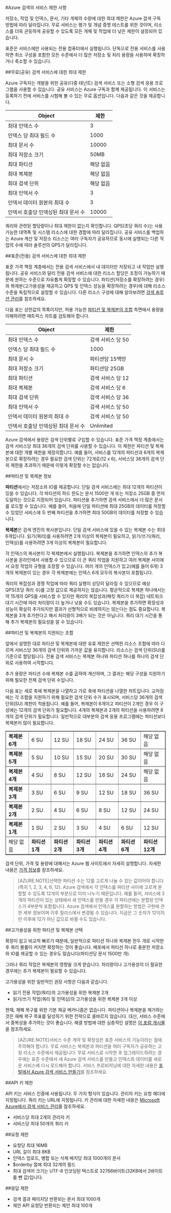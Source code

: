 <properties
	pageTitle="Azure 검색의 서비스 제한 사항"
	description="용량 계획에 사용되는 Azure 검색 제한 및 요청 및 응답 최대 제한입니다."
	services="search"
	documentationCenter=""
	authors="HeidiSteen"
	manager="mblythe"
	editor=""
    tags="azure-portal"/>

<tags
	ms.service="search"
	ms.devlang="NA"
	ms.workload="search"
	ms.topic="article" 
	ms.tgt_pltfrm="na"
	ms.date="08/18/2015"
	ms.author="heidist"/>

#Azure 검색의 서비스 제한 사항

저장소, 작업 및 인덱스, 문서, 기타 개체의 수량에 대한 최대 제한은 Azure 검색 구독 방법에 따라 달라집니다. 무료 서비스는 평가 및 개념 증명 테스트를 위한 것이며, 리소스를 더욱 균등하게 공유할 수 있도록 모든 개체 및 작업에 더 낮은 제한이 설정되어 있습니다.

표준은 서비스에만 사용되는 전용 컴퓨터에서 실행됩니다. 단독으로 전용 서비스를 사용하면 최소 구성을 포함한 모든 수준에서 더 많은 저장소 및 처리 용량을 사용하며 확장하거나 축소할 수 있습니다.

##무료(공유) 검색 서비스에 대한 최대 제한

Azure 구독자는 개발을 위한 공유(다중 테넌트) 검색 서비스 또는 소형 검색 응용 프로그램을 사용할 수 있습니다. 공유 서비스는 Azure 구독과 함께 제공됩니다. 이 서비스는 등록하기 전에 서비스를 시험해 볼 수 있는 무료 옵션입니다. 다음과 같은 것을 제공합니다.

Object|제한
------|-----
최대 인덱스 수|3
인덱스 당 최대 필드 수|1000
최대 문서 수|10000
최대 저장소 크기|50MB
최대 파티션|해당 없음
최대 복제본|해당 없음
최대 검색 단위|해당 없음
최대 인덱서 수|3
인덱서 데이터 원본의 최대 수|3
인덱서 호출당 인덱싱된 최대 문서 수|10000

쿼리와 관련된 할당량이나 최대 제한이 없는지 확인합니다. QPS(초당 쿼리 수)는 사용 가능한 대역폭 및 시스템 리소스에 대한 경합에 따라 달라집니다. 공유 서비스를 백업하는 Azure 계산 및 저장소 리소스는 여러 구독자가 공유하므로 동시에 실행되는 다른 작업의 수에 따라 솔루션의 QPS가 달라집니다.

##표준(전용) 검색 서비스에 대한 최대 제한

표준 가격 책정 계층에서는 전용 검색 서비스에서 내 데이터만 저장되고 내 작업만 실행됩니다. 공유 서비스와 달리 전용 검색 서비스에 대한 리소스 할당은 조정이 가능하기 때문에 원하는 수준으로 자유롭게 확장할 수 있습니다. 파티션(저장소를 확장하려는 경우)와 복제본(고가용성을 제공하고 QPS 및 인덱스 성능을 확장하려는 경우)에 대해 리소스 수준을 독립적으로 설정할 수 있습니다. 다른 리소스 구성에 대해 알아보려면 [검색 솔루션 관리](search-manage.md)를 참조하세요.

다음 표는 상한값의 목록이지만, 허용 가능한 [파티션 및 복제본의 조합](#chart) 측면에서 용량을 이해하려면 매트릭스 차트를 검토해야 합니다.

Object|제한
------|----
최대 인덱스 수|검색 서비스 당 50
인덱스 당 최대 필드 수|1000
최대 문서 수|파티션당 15백만
최대 저장소 크기|파티션당 25GB
최대 파티션|검색 서비스 당 12
최대 복제본|검색 서비스 당 6
최대 검색 단위|검색 서비스 당 36
최대 인덱서 수|검색 서비스 당 50
인덱서 데이터 원본의 최대 수|검색 서비스 당 50
인덱서 호출당 인덱싱된 최대 문서 수|Unlimited

Azure 검색에서 용량은 검색 단위별로 구입할 수 있습니다. 표준 가격 책정 계층에서는 검색 서비스당 최대 36개의 검색 단위를 사용할 수 있습니다. 이 제한은 파티션 및 복제본에 대한 개별 제한을 재정의합니다. 예를 들어, 서비스를 12개의 파티션과 6개의 복제본으로 확장하려는 경우 필요한 검색 단위는 72개로(12 x 6), 서비스당 36개의 검색 단위 제한을 초과하기 때문에 이렇게 확장할 수는 없습니다.

##파티션 및 복제본 정보

**파티션**에서는 저장소와 IO를 제공합니다. 단일 검색 서비스에는 최대 12개의 파티션이 있을 수 있습니다. 각 파티션의 하드 한도는 문서 1500만 개 또는 저장소 25GB 중 먼저 도달하는 것으로 지정되어 있습니다. 파티션을 추가하면 검색 서비스에서 더 많은 문서를 로드할 수 있습니다. 예를 들어, 처음에 단일 파티션에 최대 25GB의 데이터를 저장할 수 있었던 서비스에 두 번째 파티션을 추가하면 최대 50GB의 데이터를 저장할 수 있습니다.

**복제본**은 검색 엔진의 복사본입니다. 단일 검색 서비스에 있을 수 있는 복제본 수는 최대 6개입니다. 읽기(쿼리)를 사용하려면 2개 이상의 복제본이 필요하고, 읽기/쓰기(쿼리, 인덱싱)를 사용하려면 3개 이상의 복제본이 필요합니다.

각 인덱스의 복사본이 각 복제본에서 실행됩니다. 복제본을 추가하면 인덱스의 추가 복사본을 온라인에서 사용할 수 있으므로 더 큰 쿼리 작업을 지원하고 여러 복제본 사이에서 요청 작업의 규형을 조정할 수 있습니다. 여러 개의 인덱스가 있고(예를 들어 6개) 3개의 복제본이 있는 경우 각 복제본에는 인덱스 6개 모두의 복사본이 포함됩니다.

쿼리의 복잡성과 경쟁 작업에 따라 쿼리 실행이 상당히 달라질 수 있으므로 예상 QPS(초당 쿼리 수)를 고정 값으로 제공하지는 않습니다. 평균적으로 복제본 하나에서는 약 15개의 QPS를 서비스할 수 있지만 쿼리의 복잡성과(패킷 쿼리가 더 복잡) 네트워크 대기 시간에 따라 처리량이 더 높거나 낮을 수도 있습니다. 복제본을 추가하면 확장성과 성능이 확실히 추가되지만 결과가 선형적으로 비례하지는 않는다는 점도 중요합니다. 복제본을 3개 추가한다고 해서 처리량이 3배가 되는 것은 아닙니다. 쿼리 대기 시간을 통해 추가 복제본의 필요성을 알 수 있습니다.

<a id="chart"></a>
##파티션 및 복제본의 지원되는 조합

앞에서 설명한 대로 파티션 및 복제본에 대한 유효 제한은 선택한 리소스 조합에 따라 다르며 서비스당 36개의 검색 단위와 가까운 값을 유지합니다. 리소스는 검색 단위(SU)를 기준으로 할당됩니다. 전용 검색 서비스는 복제본 하나와 파티션 하나를 하나의 검색 단위로 사용하여 시작합니다.

추가 용량은 파티션 수에 복제본 수를 곱하여 계산하며, 그 결과는 해당 구성을 지원하기 위해 필요한 전체 검색 단위 수입니다.

다음 표는 세로 축에 복제본을 나열하고 가로 축에 파티션을 나열한 차트입니다. 교차점에는 각 조합을 지원하기 위해 필요한 검색 단위 수가 표시되며, 서비스당 36개의 검색 단위(SU) 제한이 적용됩니다. 예를 들어, 복제본이 6개이고 파티션이 2개인 경우 이 구성에는 12개의 검색 단위가 필요합니다. 4개의 복제본과 2개의 파티션을 사용하려면 8개의 검색 단위가 필요합니다. 일반적으로 대부분의 검색 응용 프로그램에는 파티션보다 복제본이 많이 필요합니다.

<table cellspacing="0" border="1">
<tr><td><b>복제본 6개</b></td><td>6 SU</td><td>12 SU</td><td>18 SU</td><td>24 SU</td><td>36 SU</td><td>해당 없음</td></tr>
<tr><td><b>복제본 5개</b></td><td>5 SU</td><td>10 SU</td><td>15 SU</td><td>20 SU</td><td>30 SU</td><td>해당 없음</td></tr>
<tr><td><b>복제본 4개</b></td><td>4 SU</td><td>8 SU</td><td>12 SU</td><td>16 SU</td><td>24 SU</td><td>해당 없음 </td></tr>
<tr><td><b>복제본 3개</b></td><td>3 SU</td><td>6 SU</td><td>9 SU</td><td>12 SU</td><td>18 SU</td><td>36 SU</td></tr>
<tr><td><b>복제본 2개</b></td><td>2 SU</td><td>4 SU</td><td>6 SU</td><td>8 SU</td><td>12 SU</td><td>24 SU</td></tr>
<tr><td><b>복제본 1개</b>.</td><td>1 SU</td><td>2 SU</td><td>3 SU</td><td>4 SU</td><td>6 SU</td><td>12 SU</td></tr>
<tr><td>해당 없음</td><td><b>파티션 1개</b></td><td><b>파티션 2개</b></td><td><b>파티션 3개</b></td><td><b>파티션 4개</b></td><td><b>파티션 6개</b></td><td><b>파티션 12개</b></td></tr> 
</table>

검색 단위, 가격 및 용량에 대해서는 Azure 웹 사이트에서 자세히 설명합니다. 자세한 내용은 [가격 정보](http://azure.microsoft.com/pricing/details/search/)를 참조하세요.

> [AZURE.NOTE]선택한 파티션 수는 12를 고르게 나눌 수 있는 값이어야 합니다(특히 1, 2, 3, 4, 6, 12). Azure 검색에서 각 인덱스를 파티션 사이에 고르게 분할할 수 있도록 12개의 부분으로 미리 나누기 때문입니다. 예를 들어, 서비스에 3개의 파티션이 있는 상태에서 새 인덱스를 만들 경우 각 파티션에는 분할된 인덱스가 4부분씩 포함됩니다. Azure 검색에서 인덱스를 분할하는 방법은 구현에 관한 세부 정보이며 이후 릴리스에서 변경될 수 있습니다. 지금은 그 숫자가 12이지만 이후에 12가 아닌 값으로 바뀔 수도 있습니다.

##고가용성을 위한 파티션 및 복제본 선택

확장이 쉽고 비교적 빠르기 때문에, 일반적으로 파티션 하나와 복제본 한두 개로 시작한 후 쿼리 볼륨이 커지면 확장하는 것이 좋습니다. 배포에서 파티션 하나로 충분한 저장소와 IO를 제공할 수 있는 경우도 많습니다(파티션당 문서 1500만 개).

그러나 쿼리 작업은 복제본의 영향을 크게 받습니다. 처리량이나 고가용성이 더 필요한 경우에는 추가 복제본이 필요할 수 있습니다.

고가용성을 위한 일반적인 권장 사항은 다음과 같습니다.

- 읽기 전용 작업(쿼리)의 고가용성을 위한 복제본 2개
- 읽기/쓰기 작업(쿼리 및 인덱싱)의 고가용성을 위한 복제본 3개 이상

현재, 재해 복구를 위한 기본 제공 메커니즘은 없습니다. 파티션이나 복제본을 제거하는 것은 재해 복구 목표를 달성하기 위한 전략으로 올바르지 않습니다. 대신, 서비스 수준에서 중복성을 추가하는 것이 좋습니다. 해결 방법에 대한 심층적인 설명은 [이 포럼 게시물](https://social.msdn.microsoft.com/Forums/ee108a26-00c5-49f6-b1ff-64c66c8b828a/dr-and-high-availability-for-azure-search?forum=azuresearch)을 참조하세요.

> [AZURE.NOTE]서비스 수준 계약 및 확장성은 표준 서비스의 기능이라는 점에 주의해야 합니다. 무료 서비스는 복제본과 파티션을 여러 구독자가 공유하는 고정 리소스 수준에서 제공됩니다. 무료 서비스로 시작한 후 업그레이드하려는 경우에는 표준 수준에서 새 Azure 검색 서비스를 만들고 인덱스와 데이터를 새로운 서비스에 다시 로드해야 합니다. 서비스 프로비저닝에 대한 자세한 내용은 [포털에서 Azure 검색 서비스 만들기](search-create-portal.md)를 참조하세요.

##API 키 제한

API 키는 서비스 인증에 사용됩니다. 두 가지 형식이 있습니다. 관리자 키는 요청 헤더에 지정됩니다. 쿼리 키는 URL에 지정됩니다. 키 관리에 대한 자세한 내용은 [Microsoft Azure에서 검색 서비스 관리](search-manage.md)를 참조하세요.

- 서비스당 최대 2개의 관리자 키
- 서비스당 최대 50개의 쿼리 키

##요청 제한

- 요청당 최대 16MB
- URL 길이 최대 8KB 
- 인덱스 업로드, 병합 또는 삭제 배치당 최대 1000개의 문서
- $orderby 절에 최대 32개의 필드
- 최대 검색어 크기는 UTF-8 인코딩된 텍스트로 32766바이트(32KB에서 2바이트를 뺀 값)입니다.

##응답 제한

- 검색 결과 페이지당 반환되는 문서 최대 1000개
- 제안 API 요청당 반환되는 제안 최대 100개

<!---HONumber=Oct15_HO3-->